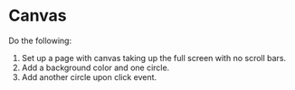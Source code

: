 # Canvas

Do the following:

1.  Set up a page with canvas taking up the full screen with no scroll bars.
2.  Add a background color and one circle.
3.  Add another circle upon click event.
